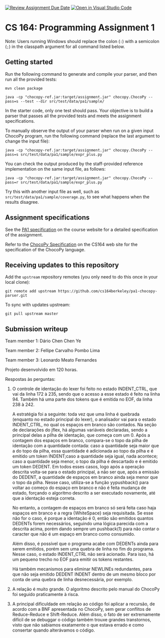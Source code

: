 [![Review Assignment Due Date](https://classroom.github.com/assets/deadline-readme-button-22041afd0340ce965d47ae6ef1cefeee28c7c493a6346c4f15d667ab976d596c.svg)](https://classroom.github.com/a/4nHL7_6-)
[![Open in Visual Studio Code](https://classroom.github.com/assets/open-in-vscode-2e0aaae1b6195c2367325f4f02e2d04e9abb55f0b24a779b69b11b9e10269abc.svg)](https://classroom.github.com/online_ide?assignment_repo_id=18897689&assignment_repo_type=AssignmentRepo)
# CS 164: Programming Assignment 1

[PA1 Specification]: https://drive.google.com/open?id=1oYcJ5iv7Wt8oZNS1bEfswAklbMxDtwqB
[ChocoPy Specification]: https://drive.google.com/file/d/1mrgrUFHMdcqhBYzXHG24VcIiSrymR6wt

Note: Users running Windows should replace the colon (`:`) with a semicolon (`;`) in the classpath argument for all command listed below.

## Getting started

Run the following command to generate and compile your parser, and then run all the provided tests:

    mvn clean package

    java -cp "chocopy-ref.jar:target/assignment.jar" chocopy.ChocoPy --pass=s --test --dir src/test/data/pa1/sample/

In the starter code, only one test should pass. Your objective is to build a parser that passes all the provided tests and meets the assignment specifications.

To manually observe the output of your parser when run on a given input ChocoPy program, run the following command (replace the last argument to change the input file):

    java -cp "chocopy-ref.jar:target/assignment.jar" chocopy.ChocoPy --pass=s src/test/data/pa1/sample/expr_plus.py

You can check the output produced by the staff-provided reference implementation on the same input file, as follows:

    java -cp "chocopy-ref.jar:target/assignment.jar" chocopy.ChocoPy --pass=r src/test/data/pa1/sample/expr_plus.py

Try this with another input file as well, such as `src/test/data/pa1/sample/coverage.py`, to see what happens when the results disagree.

## Assignment specifications

See the [PA1 specification][] on the course
website for a detailed specification of the assignment.

Refer to the [ChocoPy Specification][] on the CS164 web site
for the specification of the ChocoPy language. 

## Receiving updates to this repository

Add the `upstream` repository remotes (you only need to do this once in your local clone):

    git remote add upstream https://github.com/cs164berkeley/pa1-chocopy-parser.git

To sync with updates upstream:

    git pull upstream master


## Submission writeup

Team member 1: Dário Chen Chen Ye

Team member 2: Fellipe Carvalho Pombo Lima

Team member 3: Leonardo Meato Fernandes


Projeto desenvolvido em 120 horas.

Respostas às perguntas:

1) 	O controle de identação do lexer foi feito no estado INDENT_CTRL, que vai da linha 172 à 235, sendo que o acesso a esse estado é feito na linha 94. Também há uma parte dos tokens que é emitida no EOF, da linha 238 à 242.

	A estratégia foi a seguinte: toda vez que uma linha é quebrada (enquanto no estado principal do lexer), o analisador vai para o estado INDENT_CTRL, no qual os espaços em branco são contados. Na seção de declarações do jflex, há algumas variáveis declaradas, sendo a principal delas a pilha de identação, que começa com um 0. Após a contagem dos espaços em branco, compara-se o topo da pilha de identação com a quantidade contada: caso a quantidade seja maior que a do topo da pilha, essa quantidade é adicionada ao topo da pilha e é emitido um token INDENT;caso a quantidade seja igual, nada acontece; caso a quantidade seja menor, o topo da pilha é descartado e é emitido um token DEDENT. Em todos esses casos, logo após a operação descrita volta-se para o estado principal, a não ser que, após a emissão do DEDENT, a quantidade de espaços em branco ainda seja menor que o topo da pilha. Nesse caso, utiliza-se a função yypushback() para voltar ao começo do espaço em branco e não é feita mudança de estado, forçando o algoritmo descrito a ser executado novamente, até que a identação esteja correta.

	No entanto, a contagem de espaços em branco só será feita caso haja espaços em branco e a regra {WhiteSpace} seja requisitada. Se esse não for o caso, é porque a identação é 0, então são emitidos quantos DEDENTs forem necessários, seguindo uma lógica parecida com a descrita acima, porém dando sempre um pushback(1) para não contar o caracter que não é um espaço em branco como consumido.

	Além disso, é possível que o programa acabe com DEDENTs ainda para serem emitidos, porém sem uma quebra de linha no fim do programa. Nesse caso, o estado INDENT_CTRL não será acionado. Para isso, há um pequeno trecho no EOF para emitir os tokens restantes.

	Há também mecanismos para eliminar NEWLINEs redundantes, para que não seja emitido DEDENT INDENT dentro de um mesmo bloco por conta de uma quebra de linha desnecessária, por exemplo.


2) 	A relação é muito grande. O algoritmo descrito pelo manual do ChocoPy foi seguido praticamente à risca.


3)  A principal dificuldade em relação ao código foi aplicar a recursão, de acordo com a BNF apresentada no ChocoPy, sem gerar conflitos de Reduce-Reduce e Shift-Reduce. Além disso, o fato de ser extremamente difícil de se debuggar o código também trouxe grandes transtornos, visto que não sabiamos exatamente o que estava errado e como consertar quando alterávamos o código.
